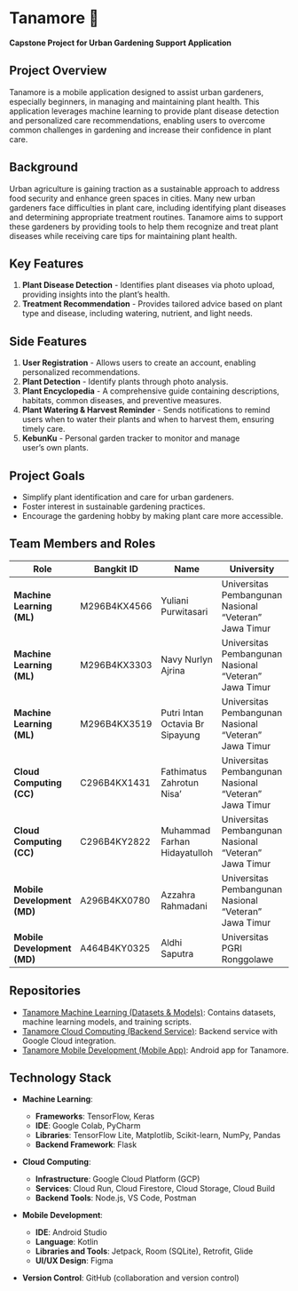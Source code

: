 # Tanamore 🌱

**Capstone Project for Urban Gardening Support Application**

## Project Overview

Tanamore is a mobile application designed to assist urban gardeners, especially beginners, in managing and maintaining plant health. This application leverages machine learning to provide plant disease detection and personalized care recommendations, enabling users to overcome common challenges in gardening and increase their confidence in plant care.

## Background

Urban agriculture is gaining traction as a sustainable approach to address food security and enhance green spaces in cities. Many new urban gardeners face difficulties in plant care, including identifying plant diseases and determining appropriate treatment routines. Tanamore aims to support these gardeners by providing tools to help them recognize and treat plant diseases while receiving care tips for maintaining plant health.

## Key Features

1. **Plant Disease Detection** - Identifies plant diseases via photo upload, providing insights into the plant’s health.
2. **Treatment Recommendation** - Provides tailored advice based on plant type and disease, including watering, nutrient, and light needs.

## Side Features  

1. **User Registration** - Allows users to create an account, enabling personalized recommendations.
2. **Plant Detection** - Identify plants through photo analysis.
3. **Plant Encyclopedia** - A comprehensive guide containing descriptions, habitats, common diseases, and preventive measures.
4. **Plant Watering & Harvest Reminder** - Sends notifications to remind users when to water their plants and when to harvest them, ensuring timely care.
5. **KebunKu** - Personal garden tracker to monitor and manage user’s own plants.

## Project Goals

- Simplify plant identification and care for urban gardeners.
- Foster interest in sustainable gardening practices.
- Encourage the gardening hobby by making plant care more accessible.

## Team Members and Roles

| Role                  | Bangkit ID   | Name                               | University                                           | GitHub Profile                              |
|-----------------------|--------------|------------------------------------|-----------------------------------------------------|---------------------------------------------|
| **Machine Learning (ML)** | M296B4KX4566 | Yuliani Purwitasari               | Universitas Pembangunan Nasional “Veteran” Jawa Timur | [ririsariii](https://github.com/ririsariii) |
| **Machine Learning (ML)** | M296B4KX3303 | Navy Nurlyn Ajrina                | Universitas Pembangunan Nasional “Veteran” Jawa Timur | [NavyNurlyn](https://github.com/NavyNurlyn) |
| **Machine Learning (ML)** | M296B4KX3519 | Putri Intan Octavia Br Sipayung   | Universitas Pembangunan Nasional “Veteran” Jawa Timur | [putriintan](https://github.com/putriintan) |
| **Cloud Computing (CC)**  | C296B4KX1431 | Fathimatus Zahrotun Nisa’         | Universitas Pembangunan Nasional “Veteran” Jawa Timur | [FathimatusZN](https://github.com/FathimatusZN) |
| **Cloud Computing (CC)**  | C296B4KY2822 | Muhammad Farhan Hidayatulloh      | Universitas Pembangunan Nasional “Veteran” Jawa Timur | [Muhfarhan90](https://github.com/Muhfarhan90) |
| **Mobile Development (MD)** | A296B4KX0780 | Azzahra Rahmadani                 | Universitas Pembangunan Nasional “Veteran” Jawa Timur | [azzahraramadani](https://github.com/azzahraramadani) |
| **Mobile Development (MD)** | A464B4KY0325 | Aldhi Saputra                     | Universitas PGRI Ronggolawe                        | [Aldhisaputra](https://github.com/Aldhisaputra) |

## Repositories
- [Tanamore Machine Learning (Datasets & Models)](https://github.com/Tanamore/machine_learning): Contains datasets, machine learning models, and training scripts.
- [Tanamore Cloud Computing (Backend Service)](https://github.com/Tanamore/backend-api): Backend service with Google Cloud integration.
- [Tanamore Mobile Development (Mobile App)](https://github.com/Tanamore/Mobile-Developer-Complete): Android app for Tanamore.

## Technology Stack

- **Machine Learning**: 
  - **Frameworks**: TensorFlow, Keras
  - **IDE**: Google Colab, PyCharm
  - **Libraries**: TensorFlow Lite, Matplotlib, Scikit-learn, NumPy, Pandas
  - **Backend Framework**: Flask

- **Cloud Computing**:
  - **Infrastructure**: Google Cloud Platform (GCP)
  - **Services**: Cloud Run, Cloud Firestore, Cloud Storage, Cloud Build
  - **Backend Tools**: Node.js, VS Code, Postman

- **Mobile Development**:
  - **IDE**: Android Studio
  - **Language**: Kotlin
  - **Libraries and Tools**: Jetpack, Room (SQLite), Retrofit, Glide
  - **UI/UX Design**: Figma
  
- **Version Control**: GitHub (collaboration and version control)


